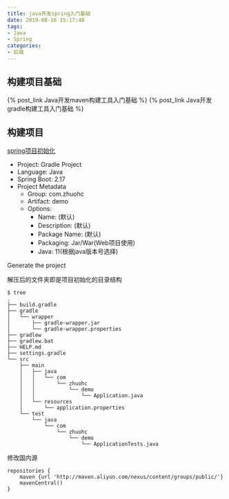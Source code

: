 ```yaml
---
title: java开发spring入门基础
date: 2019-08-16 15:17:48
tags:
- Java
- Spring
categories:
- 后端
---
```


## 构建项目基础
{% post_link Java开发maven构建工具入门基础 %}
{% post_link Java开发gradle构建工具入门基础 %}

## 构建项目

[spring项目初始化](https://start.spring.io/)

* Project: Gradle Project
* Language: Java
* Spring Boot: 2.17
* Project Metadata 
    * Group: com.zhuohc
    * Artifact: demo
    * Options:
        * Name: (默认)
        * Description: (默认)
        * Package Name: (默认)
        * Packaging: Jar/War(Web项目使用)
        * Java: 11(根据java版本号选择)

Generate the project

解压后的文件夹即是项目初始化的目录结构

```shell
$ tree
.
├── build.gradle
├── gradle
│   └── wrapper
│       ├── gradle-wrapper.jar
│       └── gradle-wrapper.properties
├── gradlew
├── gradlew.bat
├── HELP.md
├── settings.gradle
└── src
    ├── main
    │   ├── java
    │   │   └── com
    │   │       └── zhuohc
    │   │           └── demo
    │   │               └── Application.java
    │   └── resources
    │       └── application.properties
    └── test
        └── java
            └── com
                └── zhuohc
                    └── demo
                        └── ApplicationTests.java
```

修改国内源
``` text
repositories {
    maven {url 'http://maven.aliyun.com/nexus/content/groups/public/'}
    mavenCentral()
}
```

